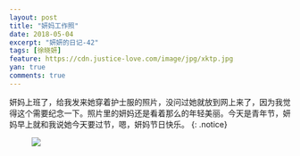 ```yaml
---
layout: post
title: "妍妈工作照"
date: 2018-05-04
excerpt: "妍妍的日记-42"
tags: [徐晓妍]
feature: https://cdn.justice-love.com/image/jpg/xktp.jpg
yan: true
comments: true
---
```

妍妈上班了，给我发来她穿着护士服的照片，没问过她就放到网上来了，因为我觉得这个需要纪念一下。照片里的妍妈还是看着那么的年轻美丽。今天是青年节，妍妈早上就和我说她今天要过节，嗯，妍妈节日快乐。
{: .notice}
<figure>
    <img src="{{ site.staticUrl }}/yanyan/image/yanma.jpeg" />
</figure>

